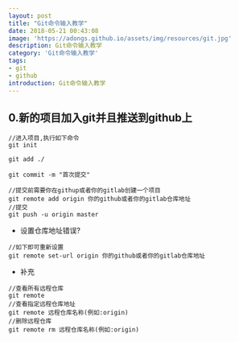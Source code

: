 ```yaml
---
layout: post
title: "Git命令输入教学"
date: 2018-05-21 00:43:08
image: 'https://adongs.github.io/assets/img/resources/git.jpg'
description: Git命令输入教学
category: 'Git命令输入教学'
tags:
- git
- github
introduction: Git命令输入教学
---
```


## 0.新的项目加入git并且推送到github上
```shell
//进入项目,执行如下命令
git init

git add ./

git commit -m "首次提交"

//提交前需要你在githup或者你的gitlab创建一个项目
git remote add origin 你的github或者你的gitlab仓库地址 
//提交
git push -u origin master

```
- 设置仓库地址错误?

```shell
//如下即可重新设置
git remote set-url origin 你的github或者你的gitlab仓库地址 

```
- 补充

```shell
//查看所有远程仓库
git remote 
//查看指定远程仓库地址
git remote 远程仓库名称(例如:origin)
//删除远程仓库
git remote rm 远程仓库名称(例如:origin)
```


